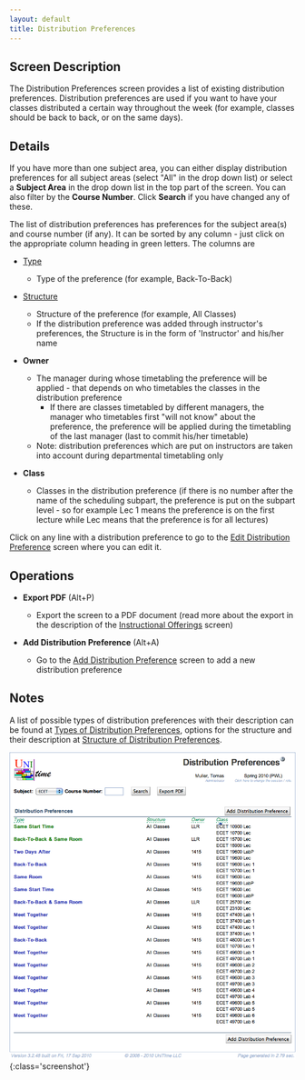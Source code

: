 ```yaml
---
layout: default
title: Distribution Preferences
---
```



## Screen Description


 The Distribution Preferences screen provides a list of existing distribution preferences. Distribution preferences are used if you want to have your classes distributed a certain way throughout the week (for example, classes should be back to back, or on the same days).

## Details


 If you have more than one subject area, you can either display distribution preferences for all subject areas (select "All" in the drop down list) or select a **Subject Area** in the drop down list in the top part of the screen. You can also filter by the **Course Number**. Click **Search** if you have changed any of these.


 The list of distribution preferences has preferences for the subject area(s) and course number (if any). It can be sorted by any column - just click on the appropriate column heading in green letters. The columns are

* [Type](types-of-distribution-preferences)
	* Type of the preference (for example, Back-To-Back)

* [Structure](structure-of-distribution-preferences)
	* Structure of the preference (for example, All Classes)
	* If the distribution preference was added through instructor's preferences, the Structure is in the form of 'Instructor' and his/her name

* **Owner**
	* The manager during whose timetabling the preference will be applied - that depends on who timetables the classes in the distribution preference
		* If there are classes timetabled by different managers, the manager who timetables first "will not know" about the preference, the preference will be applied during the timetabling of the last manager (last to commit his/her timetable)
	* Note: distribution preferences which are put on instructors are taken into account during departmental timetabling only

* **Class**
	* Classes in the distribution preference (if there is no number after the name of the scheduling subpart, the preference is put on the subpart level - so for example Lec 1 means the preference is on the first lecture while Lec means that the preference is for all lectures)


 Click on any line with a distribution preference to go to the [Edit Distribution Preference](edit-distribution-preference) screen where you can edit it.

## Operations

* **Export PDF** (Alt+P)
	* Export the screen to a PDF document (read more about the export in the description of the [Instructional Offerings](instructional-offerings) screen)

* **Add Distribution Preference** (Alt+A)
	* Go to the [Add Distribution Preference](add-distribution-preference) screen to add a new distribution preference

## Notes


 A list of possible types of distribution preferences with their description can be found at [Types of Distribution Preferences](types-of-distribution-preferences), options for the structure and their description at [Structure of Distribution Preferences](structure-of-distribution-preferences).


![Distribution Preferences](images/distribution-preferences-1.png){:class='screenshot'}
